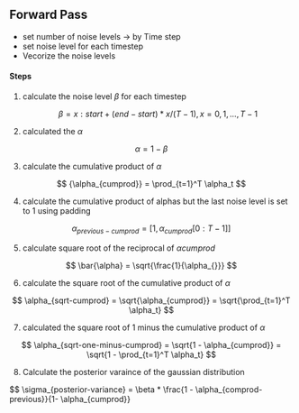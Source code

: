 ## Forward Pass

- set number of noise levels -> by Time step
- set noise level for each timestep
- Vecorize the noise levels

#### Steps

1. calculate the noise level $\beta$ for each timestep

   $$
     \beta = {x: start + (end - start) * x / (T-1), x = 0, 1, ..., T-1}
   $$

2. calculated the $\alpha$

$$
\alpha = 1 - \beta
$$

3. calculate the cumulative product of $\alpha$

$$
{\alpha_{cumprod}} = \prod_{t=1}^T \alpha_t
$$

4. calculate the cumulative product of alphas but the last noise level is set to 1 using padding

$$
\alpha_{previous-cumprod} = [1, {\alpha_{cumprod}}[0:T-1]]
$$

5. calculate square root of the reciprocal of $\alpha{cumprod}$

$$
\bar{\alpha} = \sqrt{\frac{1}{\alpha_{}}}
$$

6. calculate the square root of the cumulative product of $\alpha$

$$
\alpha_{sqrt-cumprod} = \sqrt{\alpha_{cumprod}} = \sqrt{\prod_{t=1}^T \alpha_t}
$$

7. calculated the square root of 1 minus the cumulative product of $\alpha$

$$
\alpha_{sqrt-one-minus-cumprod} = \sqrt{1 - \alpha_{cumprod}} = \sqrt{1 - \prod_{t=1}^T \alpha_t}
$$

8. Calculate the posterior varaince of the gaussian distribution
  
$$
\sigma_{posterior-variance} = \beta * \frac{1 - \alpha_{comprod-previous}}{1- \alpha_{cumprod}}
